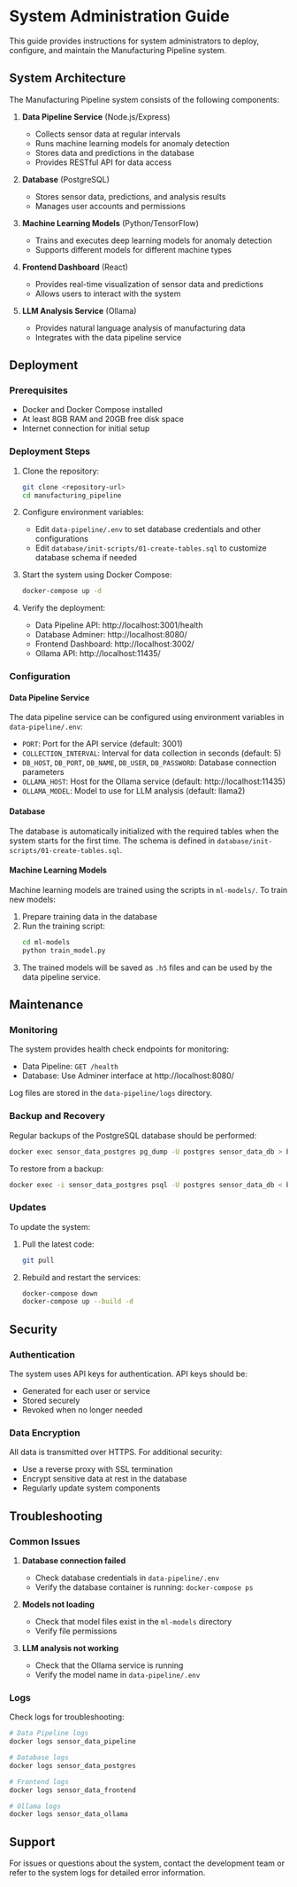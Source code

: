 
# System Administration Guide

This guide provides instructions for system administrators to deploy, configure, and maintain the Manufacturing Pipeline system.

## System Architecture

The Manufacturing Pipeline system consists of the following components:

1. **Data Pipeline Service** (Node.js/Express)
   - Collects sensor data at regular intervals
   - Runs machine learning models for anomaly detection
   - Stores data and predictions in the database
   - Provides RESTful API for data access

2. **Database** (PostgreSQL)
   - Stores sensor data, predictions, and analysis results
   - Manages user accounts and permissions

3. **Machine Learning Models** (Python/TensorFlow)
   - Trains and executes deep learning models for anomaly detection
   - Supports different models for different machine types

4. **Frontend Dashboard** (React)
   - Provides real-time visualization of sensor data and predictions
   - Allows users to interact with the system

5. **LLM Analysis Service** (Ollama)
   - Provides natural language analysis of manufacturing data
   - Integrates with the data pipeline service

## Deployment

### Prerequisites

- Docker and Docker Compose installed
- At least 8GB RAM and 20GB free disk space
- Internet connection for initial setup

### Deployment Steps

1. Clone the repository:
   ```bash
   git clone <repository-url>
   cd manufacturing_pipeline
   ```

2. Configure environment variables:
   - Edit `data-pipeline/.env` to set database credentials and other configurations
   - Edit `database/init-scripts/01-create-tables.sql` to customize database schema if needed

3. Start the system using Docker Compose:
   ```bash
   docker-compose up -d
   ```

4. Verify the deployment:
   - Data Pipeline API: http://localhost:3001/health
   - Database Adminer: http://localhost:8080/
   - Frontend Dashboard: http://localhost:3002/
   - Ollama API: http://localhost:11435/

### Configuration

#### Data Pipeline Service

The data pipeline service can be configured using environment variables in `data-pipeline/.env`:

- `PORT`: Port for the API service (default: 3001)
- `COLLECTION_INTERVAL`: Interval for data collection in seconds (default: 5)
- `DB_HOST`, `DB_PORT`, `DB_NAME`, `DB_USER`, `DB_PASSWORD`: Database connection parameters
- `OLLAMA_HOST`: Host for the Ollama service (default: http://localhost:11435)
- `OLLAMA_MODEL`: Model to use for LLM analysis (default: llama2)

#### Database

The database is automatically initialized with the required tables when the system starts for the first time. The schema is defined in `database/init-scripts/01-create-tables.sql`.

#### Machine Learning Models

Machine learning models are trained using the scripts in `ml-models/`. To train new models:

1. Prepare training data in the database
2. Run the training script:
   ```bash
   cd ml-models
   python train_model.py
   ```
3. The trained models will be saved as `.h5` files and can be used by the data pipeline service.

## Maintenance

### Monitoring

The system provides health check endpoints for monitoring:

- Data Pipeline: `GET /health`
- Database: Use Adminer interface at http://localhost:8080/

Log files are stored in the `data-pipeline/logs` directory.

### Backup and Recovery

Regular backups of the PostgreSQL database should be performed:

```bash
docker exec sensor_data_postgres pg_dump -U postgres sensor_data_db > backup.sql
```

To restore from a backup:

```bash
docker exec -i sensor_data_postgres psql -U postgres sensor_data_db < backup.sql
```

### Updates

To update the system:

1. Pull the latest code:
   ```bash
   git pull
   ```

2. Rebuild and restart the services:
   ```bash
   docker-compose down
   docker-compose up --build -d
   ```

## Security

### Authentication

The system uses API keys for authentication. API keys should be:

- Generated for each user or service
- Stored securely
- Revoked when no longer needed

### Data Encryption

All data is transmitted over HTTPS. For additional security:

- Use a reverse proxy with SSL termination
- Encrypt sensitive data at rest in the database
- Regularly update system components

## Troubleshooting

### Common Issues

1. **Database connection failed**
   - Check database credentials in `data-pipeline/.env`
   - Verify the database container is running: `docker-compose ps`

2. **Models not loading**
   - Check that model files exist in the `ml-models` directory
   - Verify file permissions

3. **LLM analysis not working**
   - Check that the Ollama service is running
   - Verify the model name in `data-pipeline/.env`

### Logs

Check logs for troubleshooting:

```bash
# Data Pipeline logs
docker logs sensor_data_pipeline

# Database logs
docker logs sensor_data_postgres

# Frontend logs
docker logs sensor_data_frontend

# Ollama logs
docker logs sensor_data_ollama
```

## Support

For issues or questions about the system, contact the development team or refer to the system logs for detailed error information.

